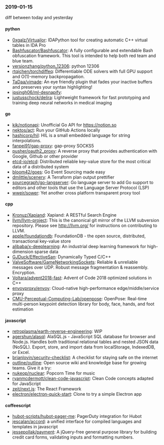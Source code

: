 ### 2019-01-15
diff between today and yesterday

#### python
* [0xgalz/Virtuailor](https://github.com/0xgalz/Virtuailor): IDAPython tool for creating automatic C++ virtual tables in IDA Pro
* [Bashfuscator/Bashfuscator](https://github.com/Bashfuscator/Bashfuscator): A fully configurable and extendable Bash obfuscation framework. This tool is intended to help both red team and blue team.
* [versionzhang/python_12306](https://github.com/versionzhang/python_12306): python 12306 
* [rtqichen/torchdiffeq](https://github.com/rtqichen/torchdiffeq): Differentiable ODE solvers with full GPU support and O(1)-memory backpropagation.
* [TaDaa/vimade](https://github.com/TaDaa/vimade): An eye friendly plugin that fades your inactive buffers and preserves your syntax highlighting!
* [ipsingh06/ml-desnapify](https://github.com/ipsingh06/ml-desnapify): 
* [justusschock/delira](https://github.com/justusschock/delira): Lightweight framework for fast prototyping and training deep neural networks in medical imaging

#### go
* [kjk/notionapi](https://github.com/kjk/notionapi): Unofficial Go API for https://notion.so
* [nektos/act](https://github.com/nektos/act): Run your GitHub Actions locally
* [hashicorp/hil](https://github.com/hashicorp/hil): HIL is a small embedded language for string interpolations.
* [fanpei91/gap-proxy](https://github.com/fanpei91/gap-proxy): gap-proxy  SOCKS5 
* [pusher/oauth2_proxy](https://github.com/pusher/oauth2_proxy): A reverse proxy that provides authentication with Google, Github or other provider
* [etcd-io/etcd](https://github.com/etcd-io/etcd): Distributed reliable key-value store for the most critical data of a distributed system
* [bloom42/goes](https://github.com/bloom42/goes): Go Event Sourcing made easy
* [dmlittle/scenery](https://github.com/dmlittle/scenery): A Terraform plan output prettifier
* [sourcegraph/go-langserver](https://github.com/sourcegraph/go-langserver): Go language server to add Go support to editors and other tools that use the Language Server Protocol (LSP)
* [wweir/sower](https://github.com/wweir/sower): Yet another cross platform transparent proxy tool

#### cpp
* [Kronuz/Xapiand](https://github.com/Kronuz/Xapiand): Xapiand: A RESTful Search Engine
* [llvm/llvm-project](https://github.com/llvm/llvm-project): This is the canonical git mirror of the LLVM subversion repository. Please see http://llvm.org/ for instructions on contributing to LLVM.
* [apple/foundationdb](https://github.com/apple/foundationdb): FoundationDB - the open source, distributed, transactional key-value store
* [alibaba/x-deeplearning](https://github.com/alibaba/x-deeplearning): An industrial deep learning framework for high-dimension sparse data
* [GJDuck/EffectiveSan](https://github.com/GJDuck/EffectiveSan): Dynamically Typed C/C++
* [ValveSoftware/GameNetworkingSockets](https://github.com/ValveSoftware/GameNetworkingSockets): Reliable & unreliable messages over UDP. Robust message fragmentation & reassembly. Encryption.
* [Voltara/advent2018-fast](https://github.com/Voltara/advent2018-fast): Advent of Code 2018 optimized solutions in C++
* [envoyproxy/envoy](https://github.com/envoyproxy/envoy): Cloud-native high-performance edge/middle/service proxy
* [CMU-Perceptual-Computing-Lab/openpose](https://github.com/CMU-Perceptual-Computing-Lab/openpose): OpenPose: Real-time multi-person keypoint detection library for body, face, hands, and foot estimation

#### javascript
* [retroplasma/earth-reverse-engineering](https://github.com/retroplasma/earth-reverse-engineering): WIP
* [agershun/alasql](https://github.com/agershun/alasql): AlaSQL.js - JavaScript SQL database for browser and Node.js. Handles both traditional relational tables and nested JSON data (NoSQL). Export, store, and import data from localStorage, IndexedDB, or Excel.
* [brianlovin/security-checklist](https://github.com/brianlovin/security-checklist): A checklist for staying safe on the internet
* [outline/outline](https://github.com/outline/outline):  Open source wiki and knowledge base for growing teams. Give it a try:
* [nukeop/nuclear](https://github.com/nukeop/nuclear): Popcorn Time for music
* [ryanmcdermott/clean-code-javascript](https://github.com/ryanmcdermott/clean-code-javascript):  Clean Code concepts adapted for JavaScript
* [zeit/next.js](https://github.com/zeit/next.js): The React Framework
* [electron/electron-quick-start](https://github.com/electron/electron-quick-start): Clone to try a simple Electron app

#### coffeescript
* [hubot-scripts/hubot-pager-me](https://github.com/hubot-scripts/hubot-pager-me): PagerDuty integration for Hubot
* [jescalan/accord](https://github.com/jescalan/accord): a unified interface for compiled languages and templates in javascript
* [jessepollak/payment](https://github.com/jessepollak/payment):  A jQuery-free general purpose library for building credit card forms, validating inputs and formatting numbers.

